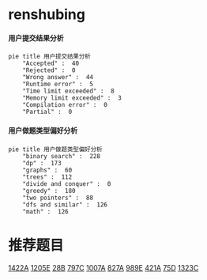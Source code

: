 # renshubing

<!-- tabs:start -->



#### **用户提交结果分析**

```mermaid
pie title 用户提交结果分析
    "Accepted" :  40
    "Rejected" :  0
    "Wrong answer" :  44
    "Runtime error" :  5
    "Time limit exceeded" :  8
    "Memory limit exceeded" :  3
    "Compilation error" :  0
    "Partial" :  0
```

#### **用户做题类型偏好分析**

```mermaid
pie title 用户做题类型偏好分析
    "binary search" :  228
    "dp" :  173
    "graphs" :  60
    "trees" :  112
    "divide and conquer" :  0
    "greedy" :  180
    "two pointers" :  88
    "dfs and similar" :  126
    "math" :  126
```



<!-- tabs:end -->
# 推荐题目
[1422A](https://codeforces.com/contest/1422/problem/A)
[1205E](https://codeforces.com/contest/1205/problem/E)
[28B](https://codeforces.com/contest/28/problem/B)
[797C](https://codeforces.com/contest/797/problem/C)
[1007A](https://codeforces.com/contest/1007/problem/A)
[827A](https://codeforces.com/contest/827/problem/A)
[989E](https://codeforces.com/contest/989/problem/E)
[421A](https://codeforces.com/contest/421/problem/A)
[75D](https://codeforces.com/contest/75/problem/D)
[1323C](https://codeforces.com/contest/1323/problem/C)
